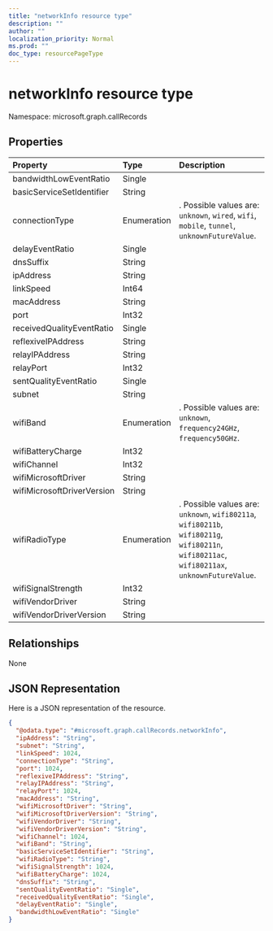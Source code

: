 ```yaml
---
title: "networkInfo resource type"
description: ""
author: ""
localization_priority: Normal
ms.prod: ""
doc_type: resourcePageType
---
```


# networkInfo resource type


Namespace: microsoft.graph.callRecords



## Properties
|Property|Type|Description|
|:---|:---|:---|
|bandwidthLowEventRatio|Single||
|basicServiceSetIdentifier|String||
|connectionType|Enumeration|. Possible values are: `unknown`, `wired`, `wifi`, `mobile`, `tunnel`, `unknownFutureValue`.|
|delayEventRatio|Single||
|dnsSuffix|String||
|ipAddress|String||
|linkSpeed|Int64||
|macAddress|String||
|port|Int32||
|receivedQualityEventRatio|Single||
|reflexiveIPAddress|String||
|relayIPAddress|String||
|relayPort|Int32||
|sentQualityEventRatio|Single||
|subnet|String||
|wifiBand|Enumeration|. Possible values are: `unknown`, `frequency24GHz`, `frequency50GHz`.|
|wifiBatteryCharge|Int32||
|wifiChannel|Int32||
|wifiMicrosoftDriver|String||
|wifiMicrosoftDriverVersion|String||
|wifiRadioType|Enumeration|. Possible values are: `unknown`, `wifi80211a`, `wifi80211b`, `wifi80211g`, `wifi80211n`, `wifi80211ac`, `wifi80211ax`, `unknownFutureValue`.|
|wifiSignalStrength|Int32||
|wifiVendorDriver|String||
|wifiVendorDriverVersion|String||

## Relationships
None

## JSON Representation
Here is a JSON representation of the resource.
<!-- {
  "blockType": "resource",
  "@odata.type": "microsoft.graph.callRecords.networkInfo"
}
-->
``` json
{
  "@odata.type": "#microsoft.graph.callRecords.networkInfo",
  "ipAddress": "String",
  "subnet": "String",
  "linkSpeed": 1024,
  "connectionType": "String",
  "port": 1024,
  "reflexiveIPAddress": "String",
  "relayIPAddress": "String",
  "relayPort": 1024,
  "macAddress": "String",
  "wifiMicrosoftDriver": "String",
  "wifiMicrosoftDriverVersion": "String",
  "wifiVendorDriver": "String",
  "wifiVendorDriverVersion": "String",
  "wifiChannel": 1024,
  "wifiBand": "String",
  "basicServiceSetIdentifier": "String",
  "wifiRadioType": "String",
  "wifiSignalStrength": 1024,
  "wifiBatteryCharge": 1024,
  "dnsSuffix": "String",
  "sentQualityEventRatio": "Single",
  "receivedQualityEventRatio": "Single",
  "delayEventRatio": "Single",
  "bandwidthLowEventRatio": "Single"
}
```


